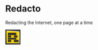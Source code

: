 # Redacto
Redacting the Internet, one page at a time

<img src="https://raw.githubusercontent.com/dhowe/Redacto/master/icon48.png"/>

